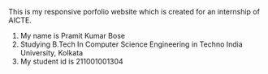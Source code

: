 This is my responsive porfolio website which is created for an internship of AICTE.
1. My name is Pramit Kumar Bose 
2. Studying B.Tech In Computer Science Engineering in Techno India University, Kolkata
3. My student id is 211001001304

